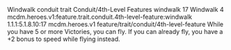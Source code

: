 <ability>
  <name>Windwalk</name>
  <metadata>
    <class>conduit</class>
    <feature_type>trait</feature_type>
    <file_dpath>Conduit/4th-Level Features</file_dpath>
    <item_id>windwalk</item_id>
    <item_index>17</item_index>
    <item_name>Windwalk</item_name>
    <level>4</level>
    <scc>mcdm.heroes.v1:feature.trait.conduit.4th-level-feature:windwalk</scc>
    <scdc>1.1.1:5.1.8.10:17</scdc>
    <source>mcdm.heroes.v1</source>
    <type>feature/trait/conduit/4th-level-feature</type>
  </metadata>
  <effects>
    <effect type="mundane">While you have 5 or more Victories, you can fly. If you can already fly, you have a +2 bonus to speed while flying instead.</effect>
  </effects>
</ability>
